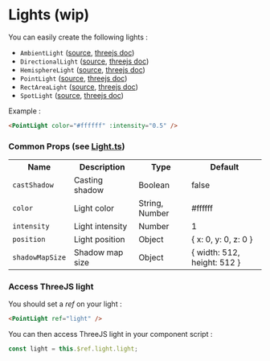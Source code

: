 # Lights (wip)

You can easily create the following lights :

- `AmbientLight` ([source](https://github.com/troisjs/trois/blob/master/src/lights/AmbientLight.ts), [threejs doc](https://threejs.org/docs/index.html#api/en/lights/AmbientLight))
- `DirectionalLight` ([source](https://github.com/troisjs/trois/blob/master/src/lights/DirectionalLight.ts), [threejs doc](https://threejs.org/docs/index.html#api/en/lights/DirectionalLight))
- `HemisphereLight` ([source](https://github.com/troisjs/trois/blob/master/src/lights/HemisphereLight.ts), [threejs doc](https://threejs.org/docs/index.html#api/en/lights/HemisphereLight))
- `PointLight` ([source](https://github.com/troisjs/trois/blob/master/src/lights/PointLight.ts), [threejs doc](https://threejs.org/docs/index.html#api/en/lights/PointLight))
- `RectAreaLight` ([source](https://github.com/troisjs/trois/blob/master/src/lights/RectAreaLight.ts), [threejs doc](https://threejs.org/docs/#api/en/lights/RectAreaLight))
- `SpotLight` ([source](https://github.com/troisjs/trois/blob/master/src/lights/SpotLight.ts), [threejs doc](https://threejs.org/docs/index.html#api/en/lights/SpotLight))

Example :

```html
<PointLight color="#ffffff" :intensity="0.5" />
```

### Common Props (see [Light.ts](https://github.com/troisjs/trois/blob/master/src/lights/Light.ts))

<table>
<tbody>
  <tr>
    <th>Name</th>
    <th>Description</th>
    <th>Type</th>
    <th>Default</th>
  </tr>
  <tr><td><code>castShadow</code></td><td>Casting shadow</td><td>Boolean</td><td>false</td></tr>
  <tr><td><code>color</code></td><td>Light color</td><td>String, Number</td><td>#ffffff</td></tr>
  <tr><td><code>intensity</code></td><td>Light intensity</td><td>Number</td><td>1</td></tr>
  <tr><td><code>position</code></td><td>Light position</td><td>Object</td><td>{ x: 0, y: 0, z: 0 }</td></tr>
  <tr><td><code>shadowMapSize</code></td><td>Shadow map size</td><td>Object</td><td>{ width: 512, height: 512 }</td></tr>
</tbody>
</table>

### Access ThreeJS light

You should set a *ref* on your light :

```html
<PointLight ref="light" />
```

You can then access ThreeJS light in your component script :

```js
const light = this.$ref.light.light;
```
